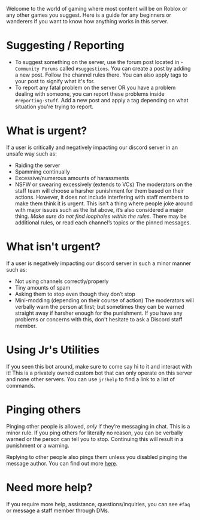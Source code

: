 Welcome to the world of gaming where most content will be on Roblox or any other games you suggest. Here is a guide for any beginners or wanderers if you want to know how anything works in this server.

# **Suggesting / Reporting**
- To suggest something on the server, use the forum post located in `➣ Community Forums` called `#suggestions`. You can create a post by adding a new post. Follow the channel rules there. You can also apply tags to your post to signify what it's for.
- To report any fatal problem on the server OR you have a problem dealing with someone, you can report these problems inside `#reporting-stuff`. Add a new post and apply a tag depending on what situation you're trying to report.

# **What is urgent?**
If a user is critically and negatively impacting our discord server in an unsafe way such as:
- Raiding the server
- Spamming continually
- Excessive/numerous amounts of harassments
- NSFW or swearing excessively (extends to VCs)
The moderators on the staff team will choose a harsher punishment for them based on their actions. However, it does not include interfering with staff members to make them think it is urgent.
This isn’t a thing where people joke around with major issues such as the list above, it’s also considered a major thing. *Make sure do not find loopholes within the rules*. There may be additional rules, or read each channel’s topics or the pinned messages.

# **What isn't urgent?**
If a user is negatively impacting our discord server in such a minor manner such as:
- Not using channels correctly/properly
- Tiny amounts of spam
- Asking them to stop even though they don’t stop
- Mini-modding (depending on their course of action)
The moderators will verbally warn the person at first; but sometimes they can be warned straight away if harsher enough for the punishment.
If you have any problems or concerns with this, don't hesitate to ask a Discord staff member.

# **Using Jr's Utilities**
If you seen this bot around, make sure to come say hi to it and interact with it! This is a privately owned custom bot that can only operate on this server and none other servers.
You can use `jr!help` to find a link to a list of commands.

# **Pinging others**
Pinging other people is allowed, *only* if they’re messaging in chat. This is a minor rule. If you ping others for literally no reason, you can be verbally warned or the person can tell you to stop. Continuing this will result in a punishment or a warning. 

Replying to other people also pings them unless you disabled pinging the message author. You can find out more [here](https://discord.com/channels/866550156198936616/866555862684401694/894691593867636787).

# **Need more help?**
If you require more help, assistance, questions/inquiries, you can see `#faq` or message a staff member through DMs.
